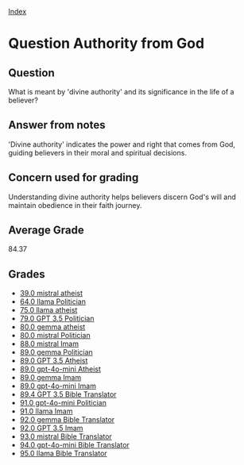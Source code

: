 
[Index](../../index.md)
# Question Authority from God
## Question
What is meant by 'divine authority' and its significance in the life of a believer?

## Answer from notes
'Divine authority' indicates the power and right that comes from God, guiding believers in their moral and spiritual decisions.

## Concern used for grading
Understanding divine authority helps believers discern God's will and maintain obedience in their faith journey.

## Average Grade
84.37

## Grades
 * [39.0 mistral atheist](../answers/mistral_atheist/Authority_from_God.md)
 * [64.0 llama Politician](../answers/llama_Politician/Authority_from_God.md)
 * [75.0 llama atheist](../answers/llama_atheist/Authority_from_God.md)
 * [79.0 GPT 3.5 Politician](../answers/GPT_3.5_Politician/Authority_from_God.md)
 * [80.0 gemma atheist](../answers/gemma_atheist/Authority_from_God.md)
 * [80.0 mistral Politician](../answers/mistral_Politician/Authority_from_God.md)
 * [88.0 mistral Imam](../answers/mistral_Imam/Authority_from_God.md)
 * [89.0 gemma Politician](../answers/gemma_Politician/Authority_from_God.md)
 * [89.0 GPT 3.5 Atheist](../answers/GPT_3.5_Atheist/Authority_from_God.md)
 * [89.0 gpt-4o-mini Atheist](../answers/gpt-4o-mini_Atheist/Authority_from_God.md)
 * [89.0 gemma Imam](../answers/gemma_Imam/Authority_from_God.md)
 * [89.0 gpt-4o-mini Imam](../answers/gpt-4o-mini_Imam/Authority_from_God.md)
 * [89.4 GPT 3.5 Bible Translator](../answers/GPT_3.5_Bible_Translator/Authority_from_God.md)
 * [91.0 gpt-4o-mini Politician](../answers/gpt-4o-mini_Politician/Authority_from_God.md)
 * [91.0 llama Imam](../answers/llama_Imam/Authority_from_God.md)
 * [92.0 gemma Bible Translator](../answers/gemma_Bible_Translator/Authority_from_God.md)
 * [92.0 GPT 3.5 Imam](../answers/GPT_3.5_Imam/Authority_from_God.md)
 * [93.0 mistral Bible Translator](../answers/mistral_Bible_Translator/Authority_from_God.md)
 * [94.0 gpt-4o-mini Bible Translator](../answers/gpt-4o-mini_Bible_Translator/Authority_from_God.md)
 * [95.0 llama Bible Translator](../answers/llama_Bible_Translator/Authority_from_God.md)
